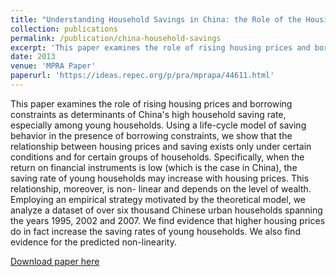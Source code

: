```yaml
---
title: "Understanding Household Savings in China: the Role of the Housing Market & Borrowing Constraints (2013)"
collection: publications
permalink: /publication/china-household-savings
excerpt: 'This paper examines the role of rising housing prices and borrowing constraints as determinants of China's high household saving rate'
date: 2013
venue: 'MPRA Paper'
paperurl: 'https://ideas.repec.org/p/pra/mprapa/44611.html'
---
```


This  paper  examines  the  role   of  rising  housing  prices  and  borrowing
constraints as determinants of China's  high household saving rate, especially
among young  households. Using a  life-cycle model  of saving behavior  in the
presence  of borrowing  constraints,  we show  that  the relationship  between
housing prices and saving exists only under certain conditions and for certain
groups of households.  Specifically, when the return  on financial instruments
is low (which is  the case in China), the saving rate  of young households may
increase with housing prices. This  relationship, moreover, is non- linear and
depends on the  level of wealth. Employing an empirical  strategy motivated by
the theoretical model, we analyze a dataset of over six thousand Chinese urban
households  spanning the  years 1995,  2002 and  2007. We  find evidence  that
higher  housing  prices  do  in  fact  increase  the  saving  rates  of  young
households. We also find evidence for the predicted non-linearity.

[Download paper here](https://ideas.repec.org/p/pra/mprapa/44611.html)

